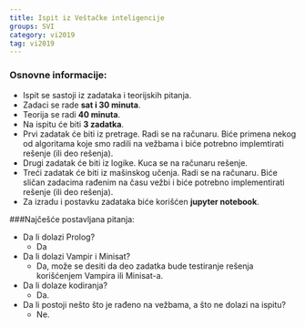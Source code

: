 ```yaml
---
title: Ispit iz Veštačke inteligencije
groups: SVI
category: vi2019
tag: vi2019
---
```


### Osnovne informacije:
- Ispit se sastoji iz zadataka i teorijskih pitanja.
- Zadaci se rade **sat i 30 minuta**.
- Teorija se radi **40 minuta**.
- Na ispitu će biti **3 zadatka**.
- Prvi zadatak će biti iz pretrage. Radi se na računaru. Biće primena nekog od algoritama koje smo radili na vežbama i biće potrebno implemtirati rešenje (ili deo rešenja).
- Drugi zadatak će biti iz logike. Kuca se na računaru rešenje.
- Treći zadatak će biti iz mašinskog učenja. Radi se na računaru. Biće sličan zadacima rađenim na času vežbi i biće potrebno implementirati rešenje (ili deo rešenja).
- Za izradu i postavku zadataka biće korišćen **jupyter notebook**.



###Najčešće postavljana pitanja:
- Da li dolazi Prolog?
	- Da
- Da li dolazi Vampir i Minisat?
	- Da, može se desiti da deo zadatka bude testiranje rešenja korišćenjem Vampira ili Minisat-a.
- Da li dolaze kodiranja?
	- Da.
- Da li postoji nešto što je rađeno na vežbama, a što ne dolazi na ispitu?
	- Ne. 